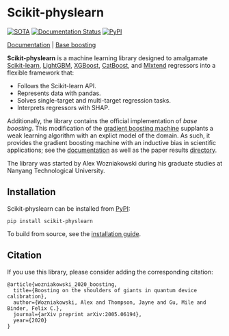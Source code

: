 # Scikit-physlearn

[![SOTA](https://img.shields.io/endpoint.svg?url=https://paperswithcode.com/badge/boosting-on-the-shoulders-of-giants-in/multi-target-regression-on-google-5-qubit)](https://paperswithcode.com/sota/multi-target-regression-on-google-5-qubit?p=boosting-on-the-shoulders-of-giants-in)
[![Documentation Status](https://readthedocs.org/projects/scikit-physlearn/badge/?version=latest)](https://scikit-physlearn.readthedocs.io/en/latest/?badge=latest)
[![PyPI](https://badge.fury.io/py/scikit-physlearn.svg)](https://badge.fury.io/py/scikit-physlearn)

[Documentation](https://scikit-physlearn.readthedocs.org) |
[Base boosting](https://arxiv.org/abs/2005.06194)

**Scikit-physlearn** is a machine learning library designed to amalgamate 
[Scikit-learn](https://scikit-learn.org/),
[LightGBM](https://lightgbm.readthedocs.org),
[XGBoost](https://xgboost.readthedocs.org),
[CatBoost](https://catboost.ai/),
and [Mlxtend](http://rasbt.github.io/mlxtend/)
regressors into a flexible framework that:

* Follows the Scikit-learn API.
* Represents data with pandas.
* Solves single-target and multi-target regression tasks.
* Interprets regressors with SHAP.

Additionally, the library contains the official implementation of *base boosting*.
This modification of the
[gradient boosting machine](https://projecteuclid.org/download/pdf_1/euclid.aos/1013203451)
supplants a weak learning algorithm with an explict model of the domain.
As such, it provides the gradient boosting machine with an inductive bias in
scientific applications;
see the [documentation](https://scikit-physlearn.readthedocs.io/en/latest/baseboosting.html)
as well as the paper results
[directory](https://github.com/a-wozniakowski/scikit-physlearn/blob/master/examples/paper_results).

The library was started by Alex Wozniakowski during his graduate studies at Nanyang Technological
University.

## Installation
Scikit-physlearn can be installed from [PyPI](https://pypi.org/project/scikit-physlearn/):
```
pip install scikit-physlearn
```

To build from source, see the [installation guide](https://scikit-physlearn.readthedocs.io/en/latest/install.html).

## Citation

If you use this library, please consider adding the corresponding citation:
```
@article{wozniakowski_2020_boosting,
  title={Boosting on the shoulders of giants in quantum device calibration},
  author={Wozniakowski, Alex and Thompson, Jayne and Gu, Mile and Binder, Felix C.},
  journal={arXiv preprint arXiv:2005.06194},
  year={2020}
}

```
